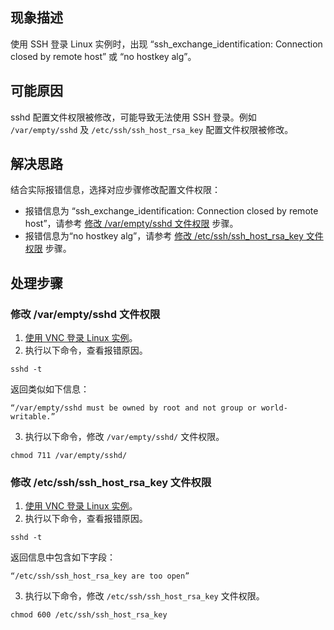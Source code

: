 ## 现象描述
使用 SSH 登录 Linux 实例时，出现 “ssh_exchange_identification: Connection closed by remote host” 或 “no hostkey alg”。


## 可能原因
sshd 配置文件权限被修改，可能导致无法使用 SSH 登录。例如 `/var/empty/sshd` 及 `/etc/ssh/ssh_host_rsa_key` 配置文件权限被修改。


## 解决思路
结合实际报错信息，选择对应步骤修改配置文件权限：
 - 报错信息为 “ssh_exchange_identification: Connection closed by remote host”，请参考 [修改 /var/empty/sshd 文件权限](#sshd) 步骤。
 - 报错信息为“no hostkey alg”，请参考 [修改  /etc/ssh/ssh_host_rsa_key 文件权限](#rsa_key) 步骤。



## 处理步骤

### 修改 /var/empty/sshd 文件权限[](id:sshd)
1. [使用 VNC 登录 Linux 实例](https://intl.cloud.tencent.com/document/product/213/32494)。
2. 执行以下命令，查看报错原因。
```
sshd -t
```
返回类似如下信息：
```plaintext
“/var/empty/sshd must be owned by root and not group or world-writable.”
```
3. 执行以下命令，修改 `/var/empty/sshd/` 文件权限。
```
chmod 711 /var/empty/sshd/
```



### 修改  /etc/ssh/ssh_host_rsa_key 文件权限[](id:rsa_key)
1. [使用 VNC 登录 Linux 实例](https://intl.cloud.tencent.com/document/product/213/32494)。
2. 执行以下命令，查看报错原因。
```
sshd -t
```
返回信息中包含如下字段：
```plaintext
“/etc/ssh/ssh_host_rsa_key are too open”
```
3. 执行以下命令，修改 `/etc/ssh/ssh_host_rsa_key` 文件权限。
```
chmod 600 /etc/ssh/ssh_host_rsa_key
```
